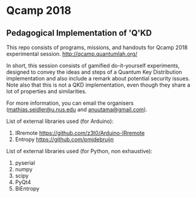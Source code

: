 # Qcamp 2018

## Pedagogical Implementation of 'Q'KD

This repo consists of programs, missions, and handouts for Qcamp 2018 experimental session.
http://qcamp.quantumlah.org/

In short, this session consists of gamified do-it-yourself experiments, designed to convey the ideas and steps of a Quantum Key Distribution implementation and also include a remark about potential security issues. Note also that this is not a QKD implementation, even though they share a lot of properties and similarities.

For more information, you can email the organisers (mathias.seidler@u.nus.edu and anuutama@gmail.com). 

List of external libraries used (for Arduino):
1. IRremote https://github.com/z3t0/Arduino-IRremote
2. Entropy https://github.com/pmjdebruijn

List of external libraries used (for Python, non exhaustive):
1. pyserial
2. numpy
3. scipy
4. PyQt4
5. BiEntropy
